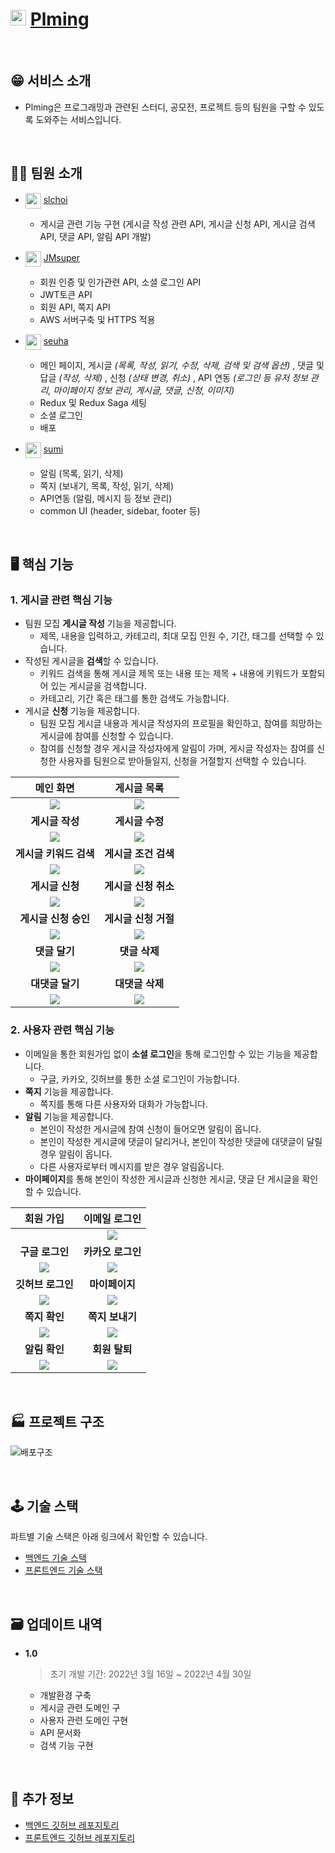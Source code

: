 # <img src="/profile/%EC%95%84%EC%9D%B4%EC%BD%984png.png" width="25" height="25"> [Plming](https://plming.netlify.app)

</br>

## 😁 서비스 소개

- Plming은 프로그래밍과 관련된 스터디, 공모전, 프로젝트 등의 팀원을 구할 수 있도록 도와주는 서비스입니다.

</br>

## 🧑‍💻 팀원 소개

- <img src="https://avatars.githubusercontent.com/u/66582313?v=4" align="center" width="25" height="25"> [slchoi](https://github.com/SulimChoi)
    - 게시글 관련 기능 구현 (게시글 작성 관련 API, 게시글 신청 API, 게시글 검색 API, 댓글 API, 알림 API 개발)


- <img src="https://avatars.githubusercontent.com/u/80041449?v=4" align="center" width="25" height="25"> [JMsuper](https://github.com/JMsuper)
    - 회원 인증 및 인가관련 API, 소셜 로그인 API
    - JWT토큰 API
    - 회원 API, 쪽지 API
    - AWS 서버구축 및 HTTPS 적용
- <img src="https://avatars.githubusercontent.com/u/79067549?v=4" align="center" width="25" height="25"> [seuha](https://github.com/seuha516)
    - 메인 페이지, 게시글 *(목록, 작성, 읽기, 수정, 삭제, 검색 및 검색 옵션)* , 댓글 및 답글 *(작성, 삭제)* , 신청 *(상태 변경, 취소)* , API 연동 *(로그인 등 유저 정보 관리, 마이페이지 정보 관리, 게시글, 댓글, 신청, 이미지)*
    - Redux 및 Redux Saga 세팅
    - 소셜 로그인
    - 배포

- <img src="https://avatars.githubusercontent.com/u/49177223?v=4" align="center" width="25" height="25"> [sumi](https://github.com/sumi-0011)
    - 알림 (목록, 읽기, 삭제)
    - 쪽지 (보내기, 목록, 작성, 읽기, 삭제)
    - API연동 (알림, 메시지 등 정보 관리)
    - common UI (header, sidebar, footer 등)



</br>

## 🖥 핵심 기능

### 1. 게시글 관련 핵심 기능

- 팀원 모집 **게시글 작성** 기능을 제공합니다.
  - 제목, 내용을 입력하고, 카테고리, 최대 모집 인원 수, 기간, 태그를 선택할 수 있습니다.
- 작성된 게시글을 **검색**할 수 있습니다.
  - 키워드 검색을 통해 게시글 제목 또는 내용 또는 제목 + 내용에 키워드가 포함되어 있는 게시글을 검색합니다.
  - 카테고리, 기간 혹은 태그를 통한 검색도 가능합니다.
- 게시글 **신청** 기능을 제공합니다.
  - 팀원 모집 게시글 내용과 게시글 작성자의 프로필을 확인하고, 참여를 희망하는 게시글에 참여를 신청할 수 있습니다.
  - 참여를 신청할 경우 게시글 작성자에게 알림이 가며, 게시글 작성자는 참여를 신청한 사용자를 팀원으로 받아들일지, 신청을 거절할지 선택할 수 있습니다.

|       메인 화면        |     게시글 목록      |
| :--------------------: | :------------------: |
| <img src="/images/메인%20화면.gif"/> | <img src="/images/게시글%20목록1.gif"/>|
|    **게시글 작성**     |   **게시글 수정**    |
|<img src="/images/게시글%20작성.gif"/>|<img src="/images/게시글%20수정.gif"/>|
| **게시글 키워드 검색** | **게시글 조건 검색** |
|<img src="/images/키워드%20검색.gif"/>|<img src="/images/조건%20검색.gif"/>|
|    **게시글 신청**     | **게시글 신청 취소** |
|<img src="/images/참여%20신청.gif"/>|<img src="/images/신청%20취소.gif"/>|
|  **게시글 신청 승인**  | **게시글 신청 거절** |
|<img src="/images/참여%20승인.gif"/>|<img src="/images/참여%20거절.gif"/>|
|     **댓글 달기**      |    **댓글 삭제**     |
|<img src="/images/댓글%20달기.gif"/>|<img src="/images/댓글%20삭제.gif"/>|
|    **대댓글 달기**     |   **대댓글 삭제**    |
|<img src="/images/대댓글%20달기.gif"/>|<img src="/images/대댓글%20삭제.gif"/>|



### 2. 사용자 관련 핵심 기능

- 이메일을 통한 회원가입 없이 **소셜 로그인**을 통해 로그인할 수 있는 기능을 제공합니다.
  - 구글, 카카오, 깃허브를 통한 소셜 로그인이 가능합니다.
- **쪽지** 기능을 제공합니다.
  - 쪽지를 통해 다른 사용자와 대화가 가능합니다.
- **알림** 기능을 제공합니다.
  - 본인이 작성한 게시글에 참여 신청이 들어오면 알림이 옵니다.
  - 본인이 작성한 게시글에 댓글이 달리거나, 본인이 작성한 댓글에 대댓글이 달릴 경우 알림이 옵니다.
  - 다른 사용자로부터 메시지를 받은 경우 알림옵니다.
- **마이페이지**를 통해 본인이 작성한 게시글과 신청한 게시글, 댓글 단 게시글을 확인할 수 있습니다.

|     회원 가입     |   이메일 로그인   |
| :---------------: | :---------------: |
|                   |<img src="/images/로그인.gif"/>|
|  **구글 로그인**  | **카카오 로그인** |
|<img src="/images/구글%20로그인.gif"/>|<img src="/images/카카오%20로그인.gif"/>|
| **깃허브 로그인** |  **마이페이지**   |
|<img src="/images/깃허브%20로그인.gif"/>|<img src="/images/마이페이지.gif"/>|
|   **쪽지 확인**   |  **쪽지 보내기**  |
|<img src="/images/메시지%20확인.gif"/>|<img src="/images/쪽지%20보내기.gif"/>|
|   **알림 확인**   |  **회원 탈퇴**   |
|<img src="/images/알림.gif"/>|<img src="/images/회원탈퇴.gif"/>|

</br>

## 🏭 프로젝트 구조
![배포구조](/images/배포구조.PNG)

</br>

## 🕹 기술 스택
파트별 기술 스택은 아래 링크에서 확인할 수 있습니다.

- [백엔드 기술 스택](https://github.com/pgrm-study-website/Backend/blob/main/README.md)
- [프론트엔드 기술 스택](https://github.com/pgrm-study-website/Frontend/blob/main/README.md)

</br>

## 🗃 업데이트 내역
- **1.0**

  > 초기 개발 기간: 2022년 3월 16일 ~ 2022년 4월 30일

  - 개발환경 구축
  - 게시글 관련 도메인 구
  - 사용자 관련 도메인 구현
  - API 문서화
  - 검색 기능 구현

</br>

## 📝 추가 정보
- [백엔드 깃허브 레포지토리](https://github.com/pgrm-study-website/Backend)
- [프론트엔드 깃허브 레포지토리](https://github.com/pgrm-study-website/Frontend)
